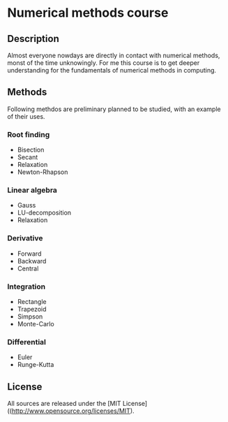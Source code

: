 # Numerical methods course
## Description
Almost everyone nowdays are directly in contact with numerical methods, monst of the time unknowingly. For me this course is to get deeper understanding for the fundamentals of numerical methods in computing. 

## Methods 
Following methdos are preliminary planned to be studied, with an example of their uses.
### Root finding
* Bisection
* Secant
* Relaxation
* Newton-Rhapson

### Linear algebra
* Gauss
* LU-decomposition
* Relaxation

### Derivative
* Forward
* Backward
* Central

### Integration
* Rectangle
* Trapezoid
* Simpson
* Monte-Carlo

### Differential
* Euler
* Runge-Kutta

## License
All sources are released under the [MIT License]((http://www.opensource.org/licenses/MIT).
